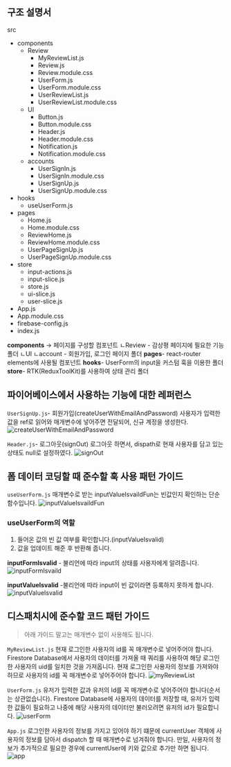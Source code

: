 ## 구조 설명서
src
  - components
    - Review
      - MyReviewList.js
      - Review.js
      - Review.module.css
      - UserForm.js
      - UserForm.module.css
      - UserReviewList.js
      - UserReviewList.module.css
    - UI
      - Button.js
      - Button.module.css
      - Header.js
      - Header.module.css
      - Notification.js
      - Notification.module.css
    - accounts
      - UserSignIn.js
      - UserSignIn.module.css
      - UserSignUp.js
      - UserSignUp.module.css
  - hooks
    - useUserForm.js
  - pages
    - Home.js
    - Home.module.css
    - ReviewHome.js
    - ReviewHome.module.css
    - UserPageSignUp.js
    - UserPageSignUp.module.css
  - store
    - input-actions.js
    - input-slice.js
    - store.js
    - ui-slice.js
    - user-slice.js
  - App.js
  - App.module.css
  - firebase-config.js
  - index.js

**components** -> 페이지를 구성할 컴포넌트
ㄴReview - 감상평 페이지에 필요한 기능 폴더
ㄴUI
ㄴaccount - 회원가입, 로그인 페이지 폴더
**pages**- react-router elements에 사용될 컴포넌트
**hooks**- UserForm의 input을 커스텀 훅을 이용한 폴더
**store**- RTK(ReduxToolKit)를 사용하여 상태 관리 폴더

## 파이어베이스에서 사용하는 기능에 대한 레퍼런스

`UserSignUp.js`- 회원가입(createUserWithEmailAndPassword)
사용자가 입력한 값을 ref로 읽어와 매개변수에 넣어주면 전달되어, 신규 계정을 생성한다.
![createUserWithEmailAndPassword](https://user-images.githubusercontent.com/102151860/193737171-fbc4d2ae-94db-474a-b010-3a0cd0029bda.png)

`Header.js`- 로그아웃(signOut)
로그아웃 하면서, dispath로 현재 사용자를 담고 있는 상태도 null로 설정하였다.
![signOut](https://user-images.githubusercontent.com/102151860/193738732-0757c066-4ad7-47e1-a19c-975b37011417.png)

## 폼 데이터 코딩할 때 준수할 훅 사용 패턴 가이드
`useUserForm.js` 매개변수로 받는 inputValueIsvaildFun는 빈값인지 확인하는 단순 함수입니다.
![inputValueIsvaildFun](https://user-images.githubusercontent.com/102151860/193738732-0757c066-4ad7-47e1-a19c-975b37011417.png)

### useUserForm의 역할

1. 들어온 값의 빈 값 여부를 확인합니다.(inputValueIsvalid)
2. 값을 업데이트 해준 후 반환해 줍니다.

**inputFormIsvalid** - 불리언에 따라 input의 상태를 사용자에게 알려줍니다.
![inputFormIsvaild](https://user-images.githubusercontent.com/102151860/193738732-0757c066-4ad7-47e1-a19c-975b37011417.png)

**inputValueIsvalid** -불리언에 따라 input이 빈 값이라면 등록하지 못하게 합니다.
![inputValueIsvalid](https://user-images.githubusercontent.com/102151860/193738732-0757c066-4ad7-47e1-a19c-975b37011417.png)


## 디스패치시에 준수할 코드 패턴 가이드
>아래 가이드 말고는 매개변수 없이 사용해도 됩니다.

`MyReviewList.js`
현재 로그인한 사용자의 id를 꼭 매개변수로 넣어주어야 합니다.
Firestore Database에서 사용자의 데이터를 가져올 때 쿼리를 사용하여 해당 로그인한 사용자의 uid를 일치한 것을 가져옵니다. 현재 로그인한 사용자의 정보를 가져와야 하므로 사용자의 id를 꼭 매개변수로 넣어주어야 합니다.
![myReviewList](https://user-images.githubusercontent.com/102151860/193738732-0757c066-4ad7-47e1-a19c-975b37011417.png)

`UserForm.js`
유저가 입력한 값과 유저의 Id를 꼭 매개변수로 넣어주어야 합니다(순서는 상관없습니다).
Firestore Database에 사용자의 데이터를 저장할 때, 유저가 입력한 값들이 필요하고
나중에 해당 사용자의 데이터만 불러오려면 유저의 id가 필요합니다.
![userForm](https://user-images.githubusercontent.com/102151860/193738732-0757c066-4ad7-47e1-a19c-975b37011417.png)

`App.js`
로그인한 사용자의 정보를 가지고 있어야 하기 떄문에 currentUser 객체에 사용자의 정보를 담아서
dispatch 할 때 매개변수로 넘겨줘야 합니다.
만일, 사용자의 정보가 추가적으로 필요한 경우에 currentUser에 키와 값으로 추가만 하면 됩니다.
![app](https://user-images.githubusercontent.com/102151860/193738732-0757c066-4ad7-47e1-a19c-975b37011417.png)